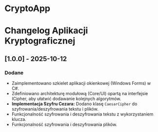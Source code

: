 # CryptoApp

# Changelog Aplikacji Kryptograficznej

## [1.0.0] - 2025-10-12
### Dodane
- Zaimplementowano szkielet aplikacji okienkowej (Windows Forms) w C#.
- Zdefiniowano architekturę modułową (Core/UI) opartą na interfejsie ICipher, aby ułatwić dodawanie kolejnych algorytmów.
- **Implementacja Szyfru Cezara:** Dodano klasę `CaesarCipher` do szyfrowania/deszyfrowania tekstu i plików.
- Funkcjonalność szyfrowania i deszyfrowania tekstu z wykorzystaniem klucza.
- Funkcjonalność szyfrowania i deszyfrowania plików.

